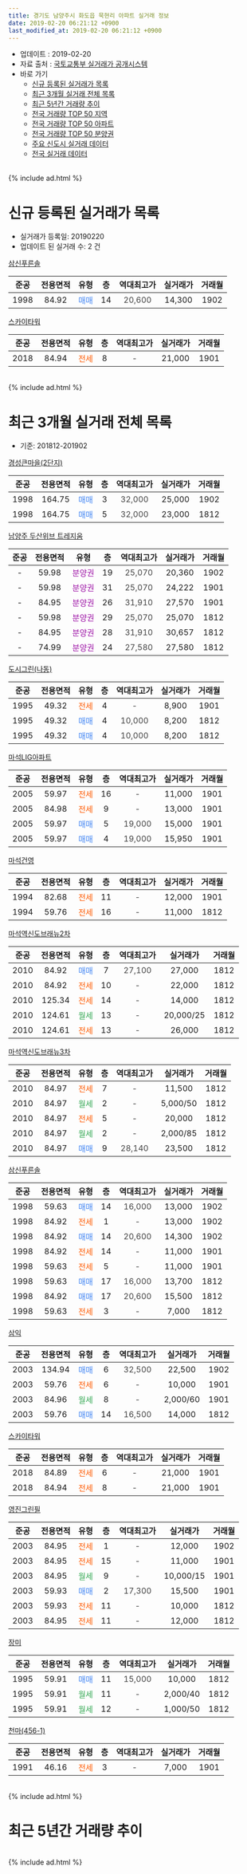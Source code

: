 ```yaml
---
title: 경기도 남양주시 화도읍 묵현리 아파트 실거래 정보
date: 2019-02-20 06:21:12 +0900
last_modified_at: 2019-02-20 06:21:12 +0900
---
```


* 업데이트 : 2019-02-20
* 자료 출처 : [국토교통부 실거래가 공개시스템](http://rt.molit.go.kr)
* 바로 가기
    * [신규 등록된 실거래가 목록](#신규-등록된-실거래가-목록)
    * [최근 3개월 실거래 전체 목록](#최근-3개월-실거래-전체-목록)
    * [최근 5년간 거래량 추이](#최근-5년간-거래량-추이)
    * [전국 거래량 TOP 50 지역](https://inasie.github.io/apt-trade-info/최근-3개월-전국에서-가장-거래가-많이-발생한-지역)
    * [전국 거래량 TOP 50 아파트](https://inasie.github.io/apt-trade-info/최근-3개월-전국에서-가장-거래가-많이-발생한-아파트)
    * [전국 거래량 TOP 50 분양권](https://inasie.github.io/apt-trade-info/최근-3개월-전국에서-가장-거래가-많이-발생한-분양권)
    * [주요 신도시 실거래 데이터](https://inasie.github.io/apt-trade-info/주요-신도시)
    * [전국 실거래 데이터](https://inasie.github.io/apt-trade-info/전국)
<br>
{% include ad.html %}
<br>

# 신규 등록된 실거래가 목록
* 실거래가 등록일: 20190220
* 업데이트 된 실거래 수: 2 건


[삼신푸른솔](https://search.naver.com/search.naver?query=%EA%B2%BD%EA%B8%B0%EB%8F%84+%EB%82%A8%EC%96%91%EC%A3%BC%EC%8B%9C+%ED%99%94%EB%8F%84%EC%9D%8D+%EB%AC%B5%ED%98%84%EB%A6%AC+%EC%82%BC%EC%8B%A0%ED%91%B8%EB%A5%B8%EC%86%94)

|준공|전용면적|유형|층|역대최고가|실거래가|거래월|
|:---:|:---:|:---:|:---:|:---:|:---:|:---:|
|1998|84.92|<span style="color:#4285f3">매매</span>|14|<span style="color:#444444">20,600</span>|14,300|1902|

[스카이타워](https://search.naver.com/search.naver?query=%EA%B2%BD%EA%B8%B0%EB%8F%84+%EB%82%A8%EC%96%91%EC%A3%BC%EC%8B%9C+%ED%99%94%EB%8F%84%EC%9D%8D+%EB%AC%B5%ED%98%84%EB%A6%AC+%EC%8A%A4%EC%B9%B4%EC%9D%B4%ED%83%80%EC%9B%8C)

|준공|전용면적|유형|층|역대최고가|실거래가|거래월|
|:---:|:---:|:---:|:---:|:---:|:---:|:---:|
|2018|84.94|<span style="color:#ff5a00">전세</span>|8|<span style="color:#444444">-</span>|21,000|1901|


<br>
{% include ad.html %}
<br>

# 최근 3개월 실거래 전체 목록
* 기준: 201812-201902


[경성큰마을(2단지)](https://search.naver.com/search.naver?query=%EA%B2%BD%EA%B8%B0%EB%8F%84+%EB%82%A8%EC%96%91%EC%A3%BC%EC%8B%9C+%ED%99%94%EB%8F%84%EC%9D%8D+%EB%AC%B5%ED%98%84%EB%A6%AC+%EA%B2%BD%EC%84%B1%ED%81%B0%EB%A7%88%EC%9D%84%282%EB%8B%A8%EC%A7%80%29)

|준공|전용면적|유형|층|역대최고가|실거래가|거래월|
|:---:|:---:|:---:|:---:|:---:|:---:|:---:|
|1998|164.75|<span style="color:#4285f3">매매</span>|3|<span style="color:#444444">32,000</span>|25,000|1902|
|1998|164.75|<span style="color:#4285f3">매매</span>|5|<span style="color:#444444">32,000</span>|23,000|1812|

[남양주 두산위브 트레지움](https://search.naver.com/search.naver?query=%EA%B2%BD%EA%B8%B0%EB%8F%84+%EB%82%A8%EC%96%91%EC%A3%BC%EC%8B%9C+%ED%99%94%EB%8F%84%EC%9D%8D+%EB%AC%B5%ED%98%84%EB%A6%AC+%EB%82%A8%EC%96%91%EC%A3%BC+%EB%91%90%EC%82%B0%EC%9C%84%EB%B8%8C+%ED%8A%B8%EB%A0%88%EC%A7%80%EC%9B%80)

|준공|전용면적|유형|층|역대최고가|실거래가|거래월|
|:---:|:---:|:---:|:---:|:---:|:---:|:---:|
|-|59.98|<span style="color:#9C11A5">분양권</span>|19|<span style="color:#444444">25,070</span>|20,360|1902|
|-|59.98|<span style="color:#9C11A5">분양권</span>|31|<span style="color:#444444">25,070</span>|24,222|1901|
|-|84.95|<span style="color:#9C11A5">분양권</span>|26|<span style="color:#444444">31,910</span>|27,570|1901|
|-|59.98|<span style="color:#9C11A5">분양권</span>|29|<span style="color:#444444">25,070</span>|25,070|1812|
|-|84.95|<span style="color:#9C11A5">분양권</span>|28|<span style="color:#444444">31,910</span>|30,657|1812|
|-|74.99|<span style="color:#9C11A5">분양권</span>|24|<span style="color:#444444">27,580</span>|27,580|1812|

[도시그린(나동)](https://search.naver.com/search.naver?query=%EA%B2%BD%EA%B8%B0%EB%8F%84+%EB%82%A8%EC%96%91%EC%A3%BC%EC%8B%9C+%ED%99%94%EB%8F%84%EC%9D%8D+%EB%AC%B5%ED%98%84%EB%A6%AC+%EB%8F%84%EC%8B%9C%EA%B7%B8%EB%A6%B0%28%EB%82%98%EB%8F%99%29)

|준공|전용면적|유형|층|역대최고가|실거래가|거래월|
|:---:|:---:|:---:|:---:|:---:|:---:|:---:|
|1995|49.32|<span style="color:#ff5a00">전세</span>|4|<span style="color:#444444">-</span>|8,900|1901|
|1995|49.32|<span style="color:#4285f3">매매</span>|4|<span style="color:#444444">10,000</span>|8,200|1812|
|1995|49.32|<span style="color:#4285f3">매매</span>|4|<span style="color:#444444">10,000</span>|8,200|1812|

[마석LIG아파트](https://search.naver.com/search.naver?query=%EA%B2%BD%EA%B8%B0%EB%8F%84+%EB%82%A8%EC%96%91%EC%A3%BC%EC%8B%9C+%ED%99%94%EB%8F%84%EC%9D%8D+%EB%AC%B5%ED%98%84%EB%A6%AC+%EB%A7%88%EC%84%9DLIG%EC%95%84%ED%8C%8C%ED%8A%B8)

|준공|전용면적|유형|층|역대최고가|실거래가|거래월|
|:---:|:---:|:---:|:---:|:---:|:---:|:---:|
|2005|59.97|<span style="color:#ff5a00">전세</span>|16|<span style="color:#444444">-</span>|11,000|1901|
|2005|84.98|<span style="color:#ff5a00">전세</span>|9|<span style="color:#444444">-</span>|13,000|1901|
|2005|59.97|<span style="color:#4285f3">매매</span>|5|<span style="color:#444444">19,000</span>|15,000|1901|
|2005|59.97|<span style="color:#4285f3">매매</span>|4|<span style="color:#444444">19,000</span>|15,950|1901|

[마석건영](https://search.naver.com/search.naver?query=%EA%B2%BD%EA%B8%B0%EB%8F%84+%EB%82%A8%EC%96%91%EC%A3%BC%EC%8B%9C+%ED%99%94%EB%8F%84%EC%9D%8D+%EB%AC%B5%ED%98%84%EB%A6%AC+%EB%A7%88%EC%84%9D%EA%B1%B4%EC%98%81)

|준공|전용면적|유형|층|역대최고가|실거래가|거래월|
|:---:|:---:|:---:|:---:|:---:|:---:|:---:|
|1994|82.68|<span style="color:#ff5a00">전세</span>|11|<span style="color:#444444">-</span>|12,000|1901|
|1994|59.76|<span style="color:#ff5a00">전세</span>|16|<span style="color:#444444">-</span>|11,000|1812|

[마석역신도브래뉴2차](https://search.naver.com/search.naver?query=%EA%B2%BD%EA%B8%B0%EB%8F%84+%EB%82%A8%EC%96%91%EC%A3%BC%EC%8B%9C+%ED%99%94%EB%8F%84%EC%9D%8D+%EB%AC%B5%ED%98%84%EB%A6%AC+%EB%A7%88%EC%84%9D%EC%97%AD%EC%8B%A0%EB%8F%84%EB%B8%8C%EB%9E%98%EB%89%B42%EC%B0%A8)

|준공|전용면적|유형|층|역대최고가|실거래가|거래월|
|:---:|:---:|:---:|:---:|:---:|:---:|:---:|
|2010|84.92|<span style="color:#4285f3">매매</span>|7|<span style="color:#444444">27,100</span>|27,000|1812|
|2010|84.92|<span style="color:#ff5a00">전세</span>|10|<span style="color:#444444">-</span>|22,000|1812|
|2010|125.34|<span style="color:#ff5a00">전세</span>|14|<span style="color:#444444">-</span>|14,000|1812|
|2010|124.61|<span style="color:#34a853">월세</span>|13|<span style="color:#444444">-</span>|20,000/25|1812|
|2010|124.61|<span style="color:#ff5a00">전세</span>|13|<span style="color:#444444">-</span>|26,000|1812|

[마석역신도브래뉴3차](https://search.naver.com/search.naver?query=%EA%B2%BD%EA%B8%B0%EB%8F%84+%EB%82%A8%EC%96%91%EC%A3%BC%EC%8B%9C+%ED%99%94%EB%8F%84%EC%9D%8D+%EB%AC%B5%ED%98%84%EB%A6%AC+%EB%A7%88%EC%84%9D%EC%97%AD%EC%8B%A0%EB%8F%84%EB%B8%8C%EB%9E%98%EB%89%B43%EC%B0%A8)

|준공|전용면적|유형|층|역대최고가|실거래가|거래월|
|:---:|:---:|:---:|:---:|:---:|:---:|:---:|
|2010|84.97|<span style="color:#ff5a00">전세</span>|7|<span style="color:#444444">-</span>|11,500|1812|
|2010|84.97|<span style="color:#34a853">월세</span>|2|<span style="color:#444444">-</span>|5,000/50|1812|
|2010|84.97|<span style="color:#ff5a00">전세</span>|5|<span style="color:#444444">-</span>|20,000|1812|
|2010|84.97|<span style="color:#34a853">월세</span>|2|<span style="color:#444444">-</span>|2,000/85|1812|
|2010|84.97|<span style="color:#4285f3">매매</span>|9|<span style="color:#444444">28,140</span>|23,500|1812|

[삼신푸른솔](https://search.naver.com/search.naver?query=%EA%B2%BD%EA%B8%B0%EB%8F%84+%EB%82%A8%EC%96%91%EC%A3%BC%EC%8B%9C+%ED%99%94%EB%8F%84%EC%9D%8D+%EB%AC%B5%ED%98%84%EB%A6%AC+%EC%82%BC%EC%8B%A0%ED%91%B8%EB%A5%B8%EC%86%94)

|준공|전용면적|유형|층|역대최고가|실거래가|거래월|
|:---:|:---:|:---:|:---:|:---:|:---:|:---:|
|1998|59.63|<span style="color:#4285f3">매매</span>|14|<span style="color:#444444">16,000</span>|13,000|1902|
|1998|84.92|<span style="color:#ff5a00">전세</span>|1|<span style="color:#444444">-</span>|13,000|1902|
|1998|84.92|<span style="color:#4285f3">매매</span>|14|<span style="color:#444444">20,600</span>|14,300|1902|
|1998|84.92|<span style="color:#ff5a00">전세</span>|14|<span style="color:#444444">-</span>|11,000|1901|
|1998|59.63|<span style="color:#ff5a00">전세</span>|5|<span style="color:#444444">-</span>|11,000|1901|
|1998|59.63|<span style="color:#4285f3">매매</span>|17|<span style="color:#444444">16,000</span>|13,700|1812|
|1998|84.92|<span style="color:#4285f3">매매</span>|17|<span style="color:#444444">20,600</span>|15,500|1812|
|1998|59.63|<span style="color:#ff5a00">전세</span>|3|<span style="color:#444444">-</span>|7,000|1812|

[삼익](https://search.naver.com/search.naver?query=%EA%B2%BD%EA%B8%B0%EB%8F%84+%EB%82%A8%EC%96%91%EC%A3%BC%EC%8B%9C+%ED%99%94%EB%8F%84%EC%9D%8D+%EB%AC%B5%ED%98%84%EB%A6%AC+%EC%82%BC%EC%9D%B5)

|준공|전용면적|유형|층|역대최고가|실거래가|거래월|
|:---:|:---:|:---:|:---:|:---:|:---:|:---:|
|2003|134.94|<span style="color:#4285f3">매매</span>|6|<span style="color:#444444">32,500</span>|22,500|1902|
|2003|59.76|<span style="color:#ff5a00">전세</span>|6|<span style="color:#444444">-</span>|10,000|1901|
|2003|84.96|<span style="color:#34a853">월세</span>|8|<span style="color:#444444">-</span>|2,000/60|1901|
|2003|59.76|<span style="color:#4285f3">매매</span>|14|<span style="color:#444444">16,500</span>|14,000|1812|

[스카이타워](https://search.naver.com/search.naver?query=%EA%B2%BD%EA%B8%B0%EB%8F%84+%EB%82%A8%EC%96%91%EC%A3%BC%EC%8B%9C+%ED%99%94%EB%8F%84%EC%9D%8D+%EB%AC%B5%ED%98%84%EB%A6%AC+%EC%8A%A4%EC%B9%B4%EC%9D%B4%ED%83%80%EC%9B%8C)

|준공|전용면적|유형|층|역대최고가|실거래가|거래월|
|:---:|:---:|:---:|:---:|:---:|:---:|:---:|
|2018|84.89|<span style="color:#ff5a00">전세</span>|6|<span style="color:#444444">-</span>|21,000|1901|
|2018|84.94|<span style="color:#ff5a00">전세</span>|8|<span style="color:#444444">-</span>|21,000|1901|


<script async src="//pagead2.googlesyndication.com/pagead/js/adsbygoogle.js"></script>
<!-- 기본 -->
<ins class="adsbygoogle"
     style="display:block"
     data-ad-client="ca-pub-2446590836940007"
     data-ad-slot="1659523306"
     data-ad-format="auto"
     data-full-width-responsive="true"></ins>
<script>
(adsbygoogle = window.adsbygoogle || []).push({});
</script>


[영진그린필](https://search.naver.com/search.naver?query=%EA%B2%BD%EA%B8%B0%EB%8F%84+%EB%82%A8%EC%96%91%EC%A3%BC%EC%8B%9C+%ED%99%94%EB%8F%84%EC%9D%8D+%EB%AC%B5%ED%98%84%EB%A6%AC+%EC%98%81%EC%A7%84%EA%B7%B8%EB%A6%B0%ED%95%84)

|준공|전용면적|유형|층|역대최고가|실거래가|거래월|
|:---:|:---:|:---:|:---:|:---:|:---:|:---:|
|2003|84.95|<span style="color:#ff5a00">전세</span>|1|<span style="color:#444444">-</span>|12,000|1902|
|2003|84.95|<span style="color:#ff5a00">전세</span>|15|<span style="color:#444444">-</span>|11,000|1901|
|2003|84.95|<span style="color:#34a853">월세</span>|9|<span style="color:#444444">-</span>|10,000/15|1901|
|2003|59.93|<span style="color:#4285f3">매매</span>|2|<span style="color:#444444">17,300</span>|15,500|1901|
|2003|59.93|<span style="color:#ff5a00">전세</span>|11|<span style="color:#444444">-</span>|10,000|1812|
|2003|84.95|<span style="color:#ff5a00">전세</span>|11|<span style="color:#444444">-</span>|12,000|1812|

[장미](https://search.naver.com/search.naver?query=%EA%B2%BD%EA%B8%B0%EB%8F%84+%EB%82%A8%EC%96%91%EC%A3%BC%EC%8B%9C+%ED%99%94%EB%8F%84%EC%9D%8D+%EB%AC%B5%ED%98%84%EB%A6%AC+%EC%9E%A5%EB%AF%B8)

|준공|전용면적|유형|층|역대최고가|실거래가|거래월|
|:---:|:---:|:---:|:---:|:---:|:---:|:---:|
|1995|59.91|<span style="color:#4285f3">매매</span>|11|<span style="color:#444444">15,000</span>|10,000|1812|
|1995|59.91|<span style="color:#34a853">월세</span>|11|<span style="color:#444444">-</span>|2,000/40|1812|
|1995|59.91|<span style="color:#34a853">월세</span>|12|<span style="color:#444444">-</span>|1,000/50|1812|

[천마(456-1)](https://search.naver.com/search.naver?query=%EA%B2%BD%EA%B8%B0%EB%8F%84+%EB%82%A8%EC%96%91%EC%A3%BC%EC%8B%9C+%ED%99%94%EB%8F%84%EC%9D%8D+%EB%AC%B5%ED%98%84%EB%A6%AC+%EC%B2%9C%EB%A7%88%28456-1%29)

|준공|전용면적|유형|층|역대최고가|실거래가|거래월|
|:---:|:---:|:---:|:---:|:---:|:---:|:---:|
|1991|46.16|<span style="color:#ff5a00">전세</span>|3|<span style="color:#444444">-</span>|7,000|1901|


<br>
{% include ad.html %}
<br>

# 최근 5년간 거래량 추이


<div style="width:100%;">
    <canvas id="deal_progress" height="200"></canvas>
</div>

<script>
new Chart(document.getElementById("deal_progress"), {
    type: 'line',
    data: {
        labels: ['201402','201403','201404','201405','201406','201407','201408','201409','201410','201411','201412','201501','201502','201503','201504','201505','201506','201507','201508','201509','201510','201511','201512','201601','201602','201603','201604','201605','201606','201607','201608','201609','201610','201611','201612','201701','201702','201703','201704','201705','201706','201707','201708','201709','201710','201711','201712','201801','201802','201803','201804','201805','201806','201807','201808','201809','201810','201811','201812','201901','201902'],
        datasets: [{
            label: '매매',
            pointRadius: 1,
            data: [35, 27, 26, 17, 21, 22, 40, 31, 30, 24, 14, 32, 29, 42, 47, 31, 38, 46, 39, 33, 39, 20, 11, 20, 20, 41, 41, 29, 37, 22, 42, 41, 44, 16, 20, 23, 17, 28, 29, 28, 24, 24, 22, 27, 29, 22, 25, 16, 20, 27, 13, 18, 21, 18, 20, 23, 16, 13, 12, 5, 5],
            borderColor: "rgba(255, 201, 14, 1)",
            backgroundColor: "rgba(255, 201, 14, 0.5)",
            fill: false,
            lineTension: 0
        },{
            label: '전월세',
            pointRadius: 1,
            data: [42, 44, 33, 35, 29, 37, 33, 42, 38, 30, 34, 30, 26, 41, 46, 26, 27, 20, 28, 27, 30, 14, 14, 28, 24, 42, 32, 24, 34, 27, 32, 24, 31, 24, 13, 18, 18, 24, 30, 31, 20, 21, 26, 28, 18, 13, 14, 18, 21, 24, 24, 23, 11, 14, 21, 22, 14, 18, 14, 13, 2],
            borderColor: "rgba(0, 141, 185, 1)",
            backgroundColor: "rgba(0, 141, 185, 0.5)",
            fill: false,
            lineTension: 0
        }
        ]
    },
    options: {
        responsive: true,
        title: {
            display: false
        },
        tooltips: {
            mode: 'index',
            intersect: false
        },
        hover: {
            mode: 'nearest',
            intersect: true
        },
        scales: {
            xAxes: [{
                display: true,
                scaleLabel: {
                    display: true,
                    labelString: '년/월'
                }
            }],
            yAxes: [{
                display: true,
                ticks: {
                    suggestedMin: 0,
                },
                scaleLabel: {
                    display: true,
                    labelString: '실거래 수'
                }
            }]
        }
    }
});

</script>


<br>
{% include ad.html %}
<br>

